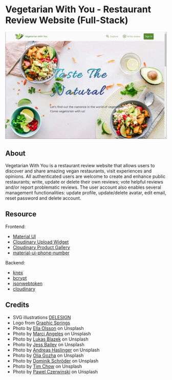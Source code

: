 # Vegetarian With You - Restaurant Review Website (Full-Stack)

![VWY Cover](public/app-cover.png)

## About

Vegetarian With You is a restaurant review website that allows users to discover and share amazing vegan restaurants, visit experiences and opinions. All authenticated users are welcome to create and enhance public restaurants; write, update or delete their own reviews; vote helpful reviews and/or report problematic reviews. The user account also enables several management functionalities: update profile, update/delete avatar, edit email, reset password and delete account.

## Resource

Frontend:

- [Material UI](https://material-ui.com/)
- [Cloudinary Upload Widget](https://cloudinary.com/documentation/upload_widget)
- [Cloudinary Product Gallery](https://cloudinary.com/documentation/product_gallery)
- [material-ui-phone-number](https://www.npmjs.com/package/material-ui-phone-number)

Backend:

- [knex](http://knexjs.org/)
- [bcrypt](https://www.npmjs.com/package/bcrypt)
- [jsonwebtoken](https://www.npmjs.com/package/jsonwebtoken)
- [cloudinary](https://cloudinary.com/documentation)

## Credits

- <span>SVG illustrations <a href="https://delesign.com/free-designs/graphics/">DELESIGN</a></span>
- <span>Logo from <a href="https://www.graphicsprings.com/logo-maker">Graphic Springs</a></span>
- <span>Photo by <a href="https://unsplash.com/@ellaolsson?utm_source=unsplash&utm_medium=referral&utm_content=creditCopyText">Ella Olsson</a> on Unsplash</span>
- <span>Photo by <a href="https://unsplash.com/@dragonflyave?utm_source=unsplash&utm_medium=referral&utm_content=creditCopyText">Marci Angeles</a> on Unsplash</span>
- <span>Photo by <a href="https://unsplash.com/@goumbik?utm_source=unsplash&utm_medium=referral&utm_content=creditCopyText">Lukas Blazek</a> on Unsplash</span>
- <span>Photo by <a href="https://unsplash.com/@jessbaileydesigns?utm_source=unsplash&utm_medium=referral&utm_content=creditCopyText">Jess Bailey</a> on Unsplash</span>
- <span>Photo by <a href="https://unsplash.com/@andreas_haslinger?utm_source=unsplash&utm_medium=referral&utm_content=creditCopyText">Andreas Haslinger</a> on Unsplash</span>
- <span>Photo by <a href="https://unsplash.com/@olia?utm_source=unsplash&utm_medium=referral&utm_content=creditCopyText">Olia Gozha</a> on Unsplash</span>
- <span>Photo by <a href="https://unsplash.com/@wirhabenzeit?utm_source=unsplash&utm_medium=referral&utm_content=creditCopyText">Dominik Schröder</a> on Unsplash</span>
- <span>Photo by <a href="https://unsplash.com/@timchowstudio?utm_source=unsplash&utm_medium=referral&utm_content=creditCopyText">Tim Chow</a> on Unsplash</span>
- <span>Photo by <a href="https://unsplash.com/@pawel_czerwinski?utm_source=unsplash&utm_medium=referral&utm_content=creditCopyText">Pawel Czerwinski</a> on Unsplash</span>
